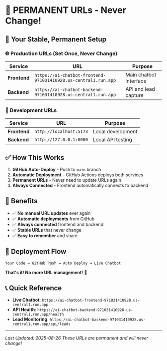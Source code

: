 # 🎯 PERMANENT URLs - Never Change!

## **🚀 Your Stable, Permanent Setup**

### **🌐 Production URLs (Set Once, Never Change)**

| Service | URL | Purpose |
|---------|-----|---------|
| **Frontend** | `https://ai-chatbot-frontend-971031410928.us-central1.run.app` | Main chatbot interface |
| **Backend** | `https://ai-chatbot-backend-971031410928.us-central1.run.app` | API and lead capture |

### **🔧 Development URLs**

| Service | URL | Purpose |
|---------|-----|---------|
| **Frontend** | `http://localhost:5173` | Local development |
| **Backend** | `http://127.0.0.1:8000` | Local API testing |

## **✅ How This Works**

1. **GitHub Auto-Deploy** - Push to `main` branch
2. **Automatic Deployment** - GitHub Actions deploys both services
3. **Permanent URLs** - Never need to update URLs again
4. **Always Connected** - Frontend automatically connects to backend

## **🎯 Benefits**

- ✅ **No manual URL updates** ever again
- ✅ **Automatic deployments** from GitHub
- ✅ **Always connected** frontend and backend
- ✅ **Stable URLs** that never change
- ✅ **Easy to remember** and share

## **🚀 Deployment Flow**

```
Your Code → GitHub Push → Auto Deploy → Live Chatbot
```

**That's it! No more URL management!** 🎉

## **📞 Quick Reference**

- **Live Chatbot**: `https://ai-chatbot-frontend-971031410928.us-central1.run.app`
- **API Health**: `https://ai-chatbot-backend-971031410928.us-central1.run.app/health`
- **Lead Monitoring**: `https://ai-chatbot-backend-971031410928.us-central1.run.app/api/leads`

---
*Last Updated: 2025-08-26*
*These URLs are permanent and will never change!*
